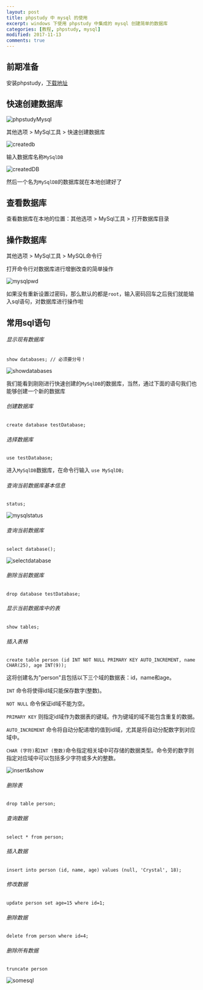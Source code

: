 ```yaml
---
layout: post
title: phpstudy 中 mysql 的使用
excerpt: windows 下使用 phpstudy 中集成的 mysql 创建简单的数据库
categories: [教程, phpstudy, mysql]
modified: 2017-11-13
comments: true
---
```


## 前期准备
安装phpstudy，[下载地址](https://www.baidu.com/link?url=yRcr1XyRiVvvVrxIGwUYj2-EAH2Bq0uXQvDpAeJpK8BTMCWyHyIC0pm5gAy6lHOWC4jASLGaOwTtcZa78XITbc9iC4tSLXaJQufyzZ_Bw37&wd=&eqid=beac4e620000592f0000000559edbd24)

## 快速创建数据库
![phpstudyMysql](http://oy41mkgad.bkt.clouddn.com/phpstudyMysql.png 'phpstudyMysql')

其他选项 > MySql工具 > 快速创建数据库 

![createdb](http://oy41mkgad.bkt.clouddn.com/createdb.png 'createdb')

输入数据库名称`MySqlDB`

![createdDB](http://oy41mkgad.bkt.clouddn.com/createdDB.png 'createdDB')

然后一个名为`MySqlDB`的数据库就在本地创建好了

## 查看数据库
查看数据库在本地的位置：其他选项 > MySql工具 > 打开数据库目录

## 操作数据库
其他选项 > MySql工具 > MySQL命令行

打开命令行对数据库进行增删改查的简单操作

![mysqlpwd](http://oy41mkgad.bkt.clouddn.com/mysqlpwd.png 'mysqlpwd')

如果没有重新设置过密码，那么默认的都是`root`，输入密码回车之后我们就能输入sql语句，对数据库进行操作啦

## 常用sql语句
###### 显示现有数据库

```
show databases; // 必须要分号！
```

![showdatabases](http://oy41mkgad.bkt.clouddn.com/showdatabases.png 'showdatabases')

我们能看到刚刚进行快速创建的`MySqlDB`的数据库，当然，通过下面的语句我们也能够创建一个新的数据库
###### 创建数据库

```
create database testDatabase;
```
###### 选择数据库

```
use testDatabase;
```

进入`MySqlDB`数据库，在命令行输入 `use MySqlDB;`

###### 查询当前数据库基本信息

```
status;
```
![mysqlstatus](http://oy41mkgad.bkt.clouddn.com/mysqlstatus.png 'mysqlstatus')

###### 查询当前数据库

```
select database();
```
![selectdatabase](http://oy41mkgad.bkt.clouddn.com/selectdatabase.png 'selectdatabase')

###### 删除当前数据库

```
drop database testDatabase;
```

###### 显示当前数据库中的表

```
show tables;
```

###### 插入表格

```
create table person (id INT NOT NULL PRIMARY KEY AUTO_INCREMENT, name CHAR(25), age INT(9));
```
 这将创建名为"person"且包括以下三个域的数据表：id，name和age。

`INT` 命令将使得id域只能保存数字(整数)。

`NOT NULL` 命令保证id域不能为空。

`PRIMARY KEY` 则指定id域作为数据表的键域。作为键域的域不能包含重复的数据。

`AUTO_INCREMENT` 命令将自动分配递增的值到id域，尤其是将自动分配数字到对应域中。

`CHAR (字符)`和`INT (整数)`命令指定相关域中可存储的数据类型。命令旁的数字则指定对应域中可以包括多少字符或多大的整数。

![insert&show](http://oy41mkgad.bkt.clouddn.com/insert&show.png 'insert&show')

###### 删除表

```
drop table person;
```

###### 查询数据

```
select * from person;
```

###### 插入数据
```
insert into person (id, name, age) values (null, 'Crystal', 18);
```


###### 修改数据

```
update person set age=15 where id=1;
```

###### 删除数据

```
delete from person where id=4;
```

###### 删除所有数据

```
truncate person
```
![somesql](http://oy41mkgad.bkt.clouddn.com/somesql.png 'somesql')
